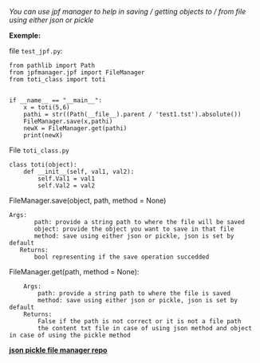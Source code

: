 *You can use jpf manager to help in saving / getting objects to / from file using either json or pickle*

**Exemple:**

file `test_jpf.py`:
```
from pathlib import Path
from jpfmanager.jpf import FileManager
from toti_class import toti


if __name__ == "__main__":
    x = toti(5,6)
    pathi = str((Path(__file__).parent / 'test1.tst').absolute())
    FileManager.save(x,pathi)
    newX = FileManager.get(pathi)
    print(newX)
```

File `toti_class.py`
```
class toti(object):
    def __init__(self, val1, val2):
        self.Val1 = val1
        self.Val2 = val2
```


FileManager.save(object, path, method = None)
 ```
 Args:
        path: provide a string path to where the file will be saved
        object: provide the object you want to save in that file
        method: save using either json or pickle, json is set by default
    Returns:
        bool representing if the save operation succedded
```

FileManager.get(path, method = None):       
```
    Args:
        path: provide a string path to where the file is saved           
        method: save using either json or pickle, json is set by default
    Returns:
        False if the path is not correct or it is not a file path
        the content txt file in case of using json method and object in case of using the pickle method
```
[**json pickle file manager repo**](https://github.com/IbrahimABBAS85/jpf)